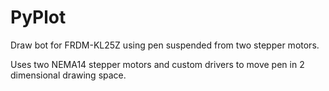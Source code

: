 PyPlot
======

Draw bot for FRDM-KL25Z using pen suspended from two stepper motors.

Uses two NEMA14 stepper motors and custom drivers to move pen in 
2 dimensional drawing space.